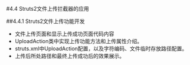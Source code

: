 #4.4 Struts2文件上传拦截器的应用

##4.4.1 Struts2文件上传功能开发

* 文件上传页面和显示上传成功页面代码内容
* UploadAction类中实现上传功能方法和上传属性介绍。
* struts.xml中UploadAction配置，以及字符编码、文件临时存放路径配置。
* 上传后所处路径和最终上传成功后的效果展示。